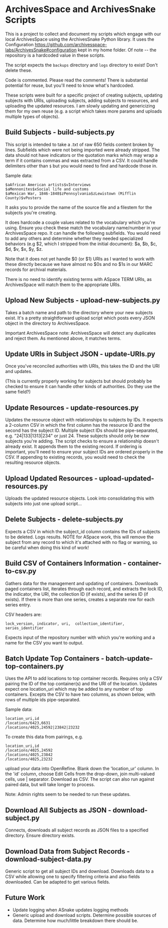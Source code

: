# ArchivesSpace and ArchivesSnake Scripts

This is a project to collect and document my scripts which engage with our local ArchivesSpace using the ArchivesSnake Python library. It uses the Configuration https://github.com/archivesspace-labs/ArchivesSnake#configuration kept in my home folder. Of note -- the repository is a hardcoded value in these scripts.

The script expects the `backups` directory and `logs` directory to exist! Don't delete these.

Code is commented. Please read the comments! There is substantial potential for reuse, but you'll need to know what's hardcoded.

These scripts were built for a specific project of creating subjects, updating subjects with URIs, uploading subjects, adding subjects to resources, and uploading the updated resources. I am slowly updating and genericizing them for my own reuse (e.g. a script which takes more params and uploads multiple types of objects).

## Build Subjects - build-subjects.py

This script is intended to take a .txt of raw 650 fields content broken by lines. Subfields which were not being imported were already stripped. The data should not have indicators or the quotation marks which may wrap a term if it contains commas and was extracted from a CSV. It could handle delimiters other than `$` but you would need to find and hardcode those in.

Sample data:

```
$aAfrican American artists$vInterviews
$aMennonites$xSocial life and customs
$aMexican War, 1846-1848$zPennsylvania$zLewistown (Mifflin County)$vPosters
```

It asks you to provide the name of the source file and a filestem for the subjects you're creating.

It does hardcode a couple values related to the vocabulary which you're using. Ensure you check these match the vocabulary name/number in your ArchivesSpace repo. It can handle the following subfields. You would need to add any others and determine whether they needed specialized behaviors (e.g $2, which I stripped from the initial document): $a, $b, $c, $d, $v, $x, $y, $z.

Note that it does not yet handle $0 (or $1) URIs as I wanted to work with these directly because we have almost no $0s and no $1s in our MARC records for archival materials.

There is no need to identify existing terms with ASpace TERM URIs, as ArchivesSpace will match them to the appropriate URIs.

## Upload New Subjects - upload-new-subjects.py

Takes a batch name and path to the directory where your new subjects exist. It's a pretty straightforward upload script which posts every JSON object in the directory to ArchivesSpace.

Important ArchivesSpace note: ArchivesSpace will detect any duplicates and reject them. As mentioned above, it matches terms.

## Update URIs in Subject JSON - update-URIs.py

Once you've reconciled authorities with URIs, this takes the ID and the URI and updates.

(This is currently properly working for subjects but should probably be checked to ensure it can handle other kinds of authorities. Do they use the same field?)

## Update Resources - update-resources.py

Updates the resource object with relationships to subjects by IDs. It expects a 2-column CSV in which the first column has the resource ID and the second has the subject ID. Multiple subject IDs should be pipe-separated, e.g. "24|133|1313|234" or just 24. These subjects should only be _new_ subjects you're adding. The script checks to ensure a relationship doesn't already exist. It appends them to the existing record. If ordering is important, you'll need to ensure your subject IDs are ordered properly in the CSV. If appending to existing records, you would need to check the resulting resource objects.

## Upload Updated Resources - upload-updated-resources.py

Uploads the updated resource objects. Look into consolidating this with subjects into just one upload script...

## Delete Subjects - delete-subjects.py

Expects a CSV in which the subject_id column contains the IDs of subjects to be deleted. Logs results. NOTE for ASpace work, this will remove the subject from any record to which it's attached with no flag or warning, so be careful when doing this kind of work!

## Build CSV of Containers Information - container-to-csv.py

Gathers data for the management and updating of containers. Downloads paged containers list, iterates through each record, and extracts the lock ID, the indicator, the URI, the collection ID (if exists), and the series ID (if exists). If there is more than one series, creates a separate row for each series entry.

CSV headers are:

`lock_version, indicator, uri,	collection_identifier,	series_identifier`

Expects input of the repository number with which you're working and a name for the CSV you want to output.

## Batch Update Top Containers - batch-update-top-containers.py

Uses the API to add locations to top container records. Requires only a CSV pairing the ID of the top container(s) and the URI of the location. Updates expect one location_uri which may be added to any number of top containers. Excepts the CSV to have two columns, as shown below, with rows of multiple ids pipe-separated.

Sample data:
```
location_uri,id
/locations/6423,6631
/locations/4025,24592|23842|23232
```

To create this data from pairings, e.g.

```
location_uri,id
/locations/4025,24592
/locations/4025,23842
/locations/4025,23232
```

upload your data into OpenRefine. Blank down the 'location_ur' column. In the 'id' column, choose Edit Cells from the drop-down, join multi-valued cells, use | separator. Download as CSV. The script can also run against paired data, but will take longer to process.

Note: Admin rights seem to be needed to run these updates.

## Download All Subjects as JSON - download-subject.py

Connects, downloads all subject records as JSON files to a specified directory. Ensure directory exists.

## Download Data from Subject Records - download-subject-data.py

Generic script to get all subject IDs and download. Downloads data to a CSV while allowing one to specify filtering criteria and also fields downloaded. Can be adapted to get various fields.

## Future Work

* Update logging when ASnake updates logging methods
* Generic upload and download scripts. Determine possible sources of data. Determine how much/little breakdown there should be.
